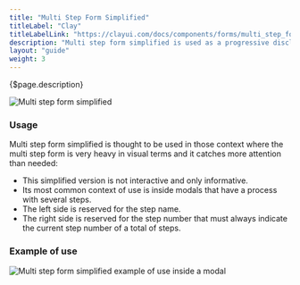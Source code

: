 ```yaml
---
title: "Multi Step Form Simplified"
titleLabel: "Clay"
titleLabelLink: "https://clayui.com/docs/components/forms/multi_step_form_simplified.html"
description: "Multi step form simplified is used as a progressive disclosure method to guide the user through a task divided in several steps in a light way."
layout: "guide"
weight: 3
---
```


<div class="page-description">{$page.description}</div>

![Multi step form simplified](../../../images/ProcessBarSimplified.png)

### Usage

Multi step form simplified is thought to be used in those context where the multi step form is very heavy in visual terms and it catches more attention than needed:

* This simplified version is not interactive and only informative.
* Its most common context of use is inside modals that have a process with several steps.
* The left side is reserved for the step name.
* The right side is reserved for the step number that must always indicate the current step number of a total of steps.

### Example of use

![Multi step form simplified example of use inside a modal](../../../images/MultiStepFormSimplifiedExample.png)




